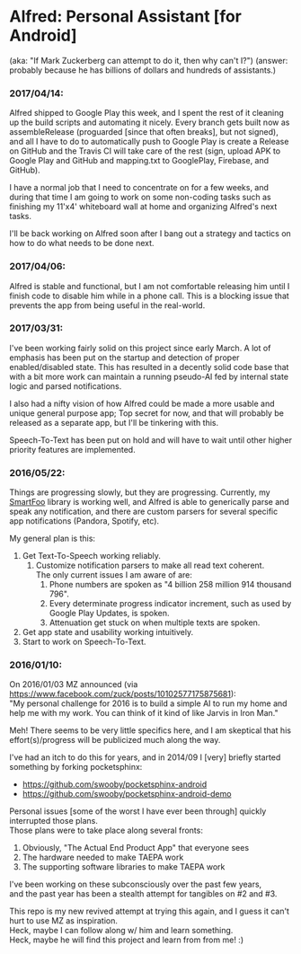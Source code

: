 # Alfred: Personal Assistant [for Android]

(aka: "If Mark Zuckerberg can attempt to do it, then why can't I?")
(answer: probably because he has billions of dollars and hundreds of
 assistants.)

### 2017/04/14:

Alfred shipped to Google Play this week, and I spent the rest of it cleaning
up the build scripts and automating it nicely. Every branch gets built now
as assembleRelease (proguarded [since that often breaks], but not signed),
and all I have to do to automatically push to Google Play is create a Release
on GitHub and the Travis CI will take care of the rest (sign, upload APK
to Google Play and GitHub and mapping.txt to GooglePlay, Firebase, and GitHub).

I have a normal job that I need to concentrate on for a few weeks, and during
that time I am going to work on some non-coding tasks such as finishing my
11'x4' whiteboard wall at home and organizing Alfred's next tasks.

I'll be back working on Alfred soon after I bang out a strategy and tactics
on how to do what needs to be done next.

### 2017/04/06:

Alfred is stable and functional, but I am not comfortable releasing him
until I finish code to disable him while in a phone call. This is a
blocking issue that prevents the app from being useful in the
real-world.

### 2017/03/31:

I've been working fairly solid on this project since early March. A lot
of emphasis has been put on the startup and detection of proper
enabled/disabled state. This has resulted in a decently solid code base
that with a bit more work can maintain a running pseudo-AI fed by
internal state logic and parsed notifications.

I also had a nifty vision of how Alfred could be made a more usable and
unique general purpose app; Top secret for now, and that will probably
be released as a separate app, but I'll be tinkering with this.

Speech-To-Text has been put on hold and will have to wait until other
higher priority features are implemented.

### 2016/05/22:

Things are progressing slowly, but they are progressing. Currently, my
[SmartFoo](http://github.com/SmartFoo/smartfoo) library is working well,
and Alfred is able to generically parse and speak any notification, and there
are custom parsers for several specific app notifications (Pandora, Spotify,
etc).

My general plan is this:

1. Get Text-To-Speech working reliably. 
    1. Customize notification parsers to make all read text coherent.  
       The only current issues I am aware of are:  
        1. Phone numbers are spoken as "4 billion 258 million 914 thousand 796".
        2. Every determinate progress indicator increment, such as used by Google Play Updates, is spoken.
        2. Attenuation get stuck on when multiple texts are spoken. 
2. Get app state and usability working intuitively.
3. Start to work on Speech-To-Text.

### 2016/01/10:

On 2016/01/03 MZ announced (via https://www.facebook.com/zuck/posts/10102577175875681):  
"My personal challenge for 2016 is to build a simple AI to run my home and help me with my work. You can think of it kind of like Jarvis in Iron Man."

Meh! There seems to be very little specifics here, and I am skeptical that his effort(s)/progress will be publicized much along the way.

I've had an itch to do this for years, and in 2014/09 I [very] briefly started something by forking pocketsphinx:

* https://github.com/swooby/pocketsphinx-android
* https://github.com/swooby/pocketsphinx-android-demo

Personal issues [some of the worst I have ever been through] quickly interrupted those plans.  
Those plans were to take place along several fronts:

1. Obviously, "The Actual End Product App" that everyone sees
2. The hardware needed to make TAEPA work
3. The supporting software libraries to make TAEPA work

I've been working on these subconsciously over the past few years,  
and the past year has been a stealth attempt for tangibles on #2 and #3.

This repo is my new revived attempt at trying this again, and I guess it can't hurt to use MZ as inspiration.  
Heck, maybe I can follow along w/ him and learn something.  
Heck, maybe he will find this project and learn from from me! :)
